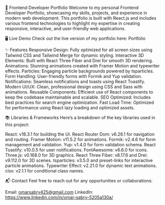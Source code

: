 🚀 Frontend Developer Portfolio
Welcome to my personal Frontend Developer Portfolio, showcasing my skills, projects, and experience in modern web development. This portfolio is built with React.js and includes various frontend technologies to highlight my expertise in creating responsive, interactive, and user-friendly web applications.

🖥 Live Demo
Check out the live version of my portfolio here: Portfolio


✨ Features
Responsive Design: Fully optimized for all screen sizes using Tailwind CSS and Tailwind Merge for dynamic styling.
Interactive 3D Elements: Built with React Three Fiber and Drei for smooth 3D rendering.
Animations: Stunning animations created with Framer Motion and typewriter effects.
Particles: Engaging particle backgrounds powered by tsparticles.
Form Handling: User-friendly forms with Formik and Yup validation.
Notifications: Seamless notifications and toasts using React Toastify.
Modern UI/UX: Clean, professional design using CSS and Sass with animations.
Reusable Components: Efficient use of React components to keep the codebase maintainable and scalable.
SEO Optimized: Includes best practices for search engine optimization.
Fast Load Time: Optimized for performance using React lazy loading and optimized assets.

📚 Libraries & Frameworks
Here’s a breakdown of the key libraries used in this project:

React: v18.3.1 for building the UI.
React Router Dom: v6.26.1 for navigation and routing.
Framer Motion: v11.5.2 for animations.
Formik: v2.4.6 for form management and validation.
Yup: v1.4.0 for form validation schema.
React Toastify: v10.0.5 for user notifications.
FontAwesome: v6.6.0 for icons.
Three.js: v0.168.0 for 3D graphics.
React Three Fiber: v8.17.6 and Drei: v9.112.0 for 3D scenes.
tsparticles: v3.5.0 and preset-links for interactive particle animations.
Typewriter Effect: v2.21.0 for dynamic text animations.
clsx: v2.1.1 for conditional class names.


📬 Contact
Feel free to reach out for any opportunities or collaborations:

Email: omarsabry425@gmail.com
LinkedIn: https://www.linkedin.com/in/omar-sabry-5205a130a/
